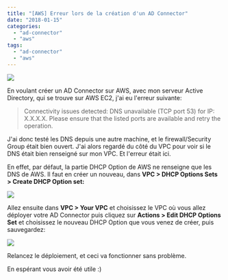 ```yaml
---
title: "[AWS] Erreur lors de la création d'un AD Connector"
date: "2018-01-15"
categories: 
  - "ad-connector"
  - "aws"
tags: 
  - "ad-connector"
  - "aws"
---
```


![](https://cloudyjourney.fr/wp-content/uploads/2018/01/2000px-AmazonWebservices_Logo.svg_-300x113.png)

En voulant créer un AD Connector sur AWS, avec mon serveur Active Directory, qui se trouve sur AWS EC2, j'ai eu l'erreur suivante:

> Connectivity issues detected: DNS unavailable (TCP port 53) for IP: X.X.X.X. Please ensure that the listed ports are available and retry the operation.

J'ai donc testé les DNS depuis une autre machine, et le firewall/Security Group était bien ouvert. J'ai alors regardé du côté du VPC pour voir si le DNS était bien renseigné sur mon VPC. Et l'erreur était ici.

En effet, par défaut, la partie DHCP Option de AWS ne renseigne que les DNS de AWS. Il faut en créer un nouveau, dans **VPC > DHCP Options Sets > Create DHCP Option set:**

[![](https://cloudyjourney.fr/wp-content/uploads/2018/01/2018-01-15_16-21-24.png)](https://cloudyjourney.fr/wp-content/uploads/2018/01/2018-01-15_16-21-24.png)

Allez ensuite dans **VPC > Your VPC** et choisissez le VPC où vous allez déployer votre AD Connector puis cliquez sur **Actions > Edit DHCP Options Set** et choisissez le nouveau DHCP Option que vous venez de créer, puis sauvegardez:

[![](https://cloudyjourney.fr/wp-content/uploads/2018/01/2018-01-15_16-23-10.png)](https://cloudyjourney.fr/wp-content/uploads/2018/01/2018-01-15_16-23-10.png)

Relancez le déploiement, et ceci va fonctionner sans problème.

En espérant vous avoir été utile :)
